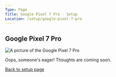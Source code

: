 ```yaml
---
Type: Page
Title: Google Pixel 7 Pro - Setup
Location: /setup/google-pixel-7-pro
---
```


## Google Pixel 7 Pro

<div class="img-container-wide"> <img alt="A picture of the Google Pixel 7 Pro" src="https://m.media-amazon.com/images/I/61FM60RTAgL._AC_SX679_.jpg"> </div>

Oops, someone's eager! Thoughts are coming soon.

[Back to setup page](/setup)